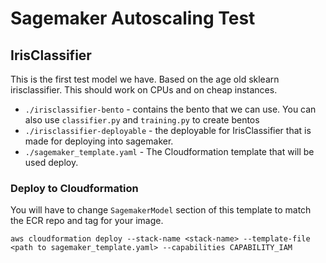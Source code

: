 # Sagemaker Autoscaling Test

## IrisClassifier

This is the first test model we have. Based on the age old sklearn
irisclassifier. This should work on CPUs and on cheap instances.

- `./irisclassifier-bento` - contains the bento that we can use. You can also use
`classifier.py` and `training.py` to create bentos
- `./irisclassifier-deployable` - the deployable for IrisClassifier that is made for
deploying into sagemaker.
- `./sagemaker_template.yaml` - The Cloudformation template that will be used
deploy.

### Deploy to Cloudformation

You will have to change `SagemakerModel` section of this template to match the ECR repo and tag for your image. 
```
aws cloudformation deploy --stack-name <stack-name> --template-file <path to sagemaker_template.yaml> --capabilities CAPABILITY_IAM
```
